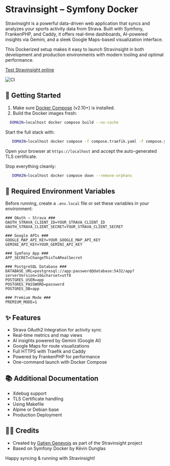 # Stravinsight – Symfony Docker

Stravinsight is a powerful data-driven web application that syncs and analyzes your sports activity data from Strava.
Built with Symfony, FrankenPHP, and Caddy, it offers real-time dashboards, AI-powered insights via Gemini, and a sleek Google Maps-based visualization interface.

This Dockerized setup makes it easy to launch Stravinsight in both development and production environments with modern tooling and optimal performance.

[Test Stravinsight online](https://stravinsight.com)

![CI](https://github.com/dunglas/symfony-docker/workflows/CI/badge.svg)

## 🚀 Getting Started

1.  Make sure [Docker Compose](https://docs.docker.com/compose/install/) (v2.10+) is installed.
2.  Build the Docker images fresh:
```bash
  DOMAIN=localhost docker compose build --no-cache
```

Start the full stack with:
```bash
   DOMAIN=localhost docker compose -f compose.traefik.yaml -f compose.yaml -f compose.override.yaml up --pull always -d --wait
```
Open your browser at `https://localhost` and accept the auto-generated TLS certificate.

Stop everything cleanly:
```bash
   DOMAIN=localhost docker compose down --remove-orphans
```

## 🔐 Required Environment Variables

Before running, create a `.env.local` file or set these variables in your environment:

```env
### OAuth – Strava ###
OAUTH_STRAVA_CLIENT_ID=YOUR_STRAVA_CLIENT_ID
OAUTH_STRAVA_CLIENT_SECRET=YOUR_STRAVA_CLIENT_SECRET

### Google APIs ###
GOOGLE_MAP_API_KEY=YOUR_GOOGLE_MAP_API_KEY
GEMINI_API_KEY=YOUR_GEMINI_API_KEY

### Symfony App ###
APP_SECRET=ChangeThisToARealSecret

### PostgreSQL Database ###
DATABASE_URL=postgresql://app:password@database:5432/app?serverVersion=16&charset=utf8
POSTGRES_USER=app
POSTGRES_PASSWORD=password
POSTGRES_DB=app

### Premium Mode ###
PREMIUM_MODE=1
```

## ✨ Features

- Strava OAuth2 Integration for activity sync
- Real-time metrics and map views
- AI insights powered by Gemini (Google AI)
- Google Maps for route visualizations
- Full HTTPS with Traefik and Caddy
- Powered by FrankenPHP for performance
- One-command launch with Docker Compose

## 📚 Additional Documentation

- Xdebug support
- TLS Certificate handling
- Using Makefile
- Alpine or Debian base
- Production Deployment

## 🧑‍💻 Credits

- Created by [Gatien Genevois](https://www.linkedin.com/in/gatiengnv/) as part of the Stravinsight project
- Based on Symfony Docker by Kévin Dunglas

Happy syncing & running with Stravinsight!
